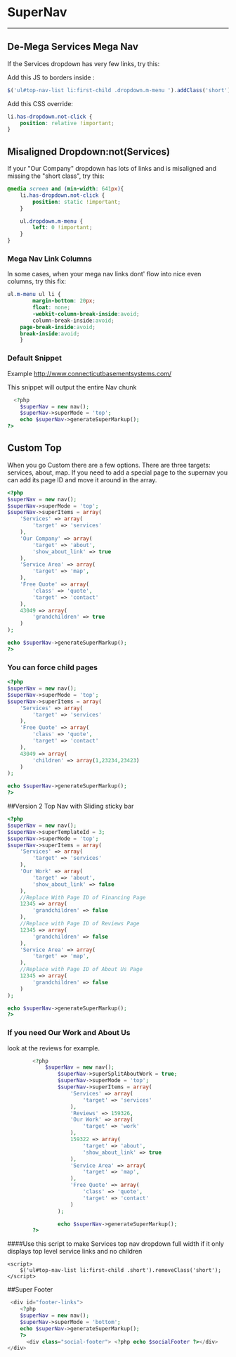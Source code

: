 # <i class="far fa-compass"></i> SuperNav
***

## De-Mega Services Mega Nav

If the Services dropdown has very few links, try this:

Add this JS to borders inside </body>:
```js
$('ul#top-nav-list li:first-child .dropdown.m-menu ').addClass('short');
```
Add this CSS override:
```css
li.has-dropdown.not-click {
    position: relative !important;
}
```

## Misaligned Dropdown:not(Services)

If your "Our Company" dropdown has lots of links and is misaligned and missing the "short class", try this:

```css
@media screen and (min-width: 641px){
    li.has-dropdown.not-click {
        position: static !important;
    }

    ul.dropdown.m-menu {
        left: 0 !important;
    }
}
```

### Mega Nav Link Columns

In some cases, when your mega nav links dont' flow into nice even columns, try this fix:

```css
ul.m-menu ul li {
        margin-bottom: 20px;
        float: none;
        -webkit-column-break-inside:avoid;
        column-break-inside:avoid;
	page-break-inside:avoid;
	break-inside:avoid;
    }
```


### Default Snippet 
Example http://www.connecticutbasementsystems.com/

This snippet will output the entire Nav chunk

```php
  <?php
    $superNav = new nav();
    $superNav->superMode = 'top';
    echo $superNav->generateSuperMarkup();
?>
```

## Custom Top 

When you go Custom there are a few options. There are three targets: services, about, map. If you need to add a special page to the supernav you can add its page ID and move it around in the array. 

```php
<?php
$superNav = new nav();
$superNav->superMode = 'top';
$superNav->superItems = array(
    'Services' => array(
        'target' => 'services'
    ),
    'Our Company' => array(
        'target' => 'about',
        'show_about_link' => true
    ),
    'Service Area' => array(
        'target' => 'map',
    ),
    'Free Quote' => array(
        'class' => 'quote',
        'target' => 'contact'
    ),
    43049 => array(
        'grandchildren' => true
    )
);

echo $superNav->generateSuperMarkup();
?>

```

### You can force child pages


```php
<?php
$superNav = new nav();
$superNav->superMode = 'top';
$superNav->superItems = array(
    'Services' => array(
        'target' => 'services'
    ),
    'Free Quote' => array(
        'class' => 'quote',
        'target' => 'contact'
    ),
    43049 => array(
        'children' => array(1,23234,23423)
    )
);

echo $superNav->generateSuperMarkup();
?>

```
##Version 2 Top Nav with Sliding sticky bar
```php
<?php
$superNav = new nav();
$superNav->superTemplateId = 3;
$superNav->superMode = 'top';
$superNav->superItems = array(
	'Services' => array(
        'target' => 'services'
    ),
    'Our Work' => array(
        'target' => 'about',
        'show_about_link' => false
    ),
    //Replace With Page ID of Financing Page
    12345 => array(
        'grandchildren' => false
    ),
    //Replace with Page ID of Reviews Page
    12345 => array(
        'grandchildren' => false
    ),
    'Service Area' => array(
        'target' => 'map',
    ),
    //Replace with Page ID of About Us Page
    12345 => array(
        'grandchildren' => false
    )
);

echo $superNav->generateSuperMarkup();
?>
```


### If you need Our Work and About Us 

look at the reviews for example. 

```php
		<?php
    		$superNav = new nav();
                $superNav->superSplitAboutWork = true;
                $superNav->superMode = 'top';
                $superNav->superItems = array(
                    'Services' => array(
                        'target' => 'services'
                    ),
                    'Reviews' => 159326,
                    'Our Work' => array(
                        'target' => 'work'
                    ),
                    159322 => array(
                        'target' => 'about',
                        'show_about_link' => true
                    ),
                    'Service Area' => array(
                        'target' => 'map',
                    ),
                    'Free Quote' => array(
                        'class' => 'quote',
                        'target' => 'contact'
                    )
                );

                echo $superNav->generateSuperMarkup();
		?>

```

####Use this script to make Services top nav dropdown full width if it only displays top level service links and no children
<!-- For this site - remove .short class on service dropdown until we figure it out dynamically -->
```
<script>
    $('ul#top-nav-list li:first-child .short').removeClass('short');
</script>
```

##Super Footer
```php
 <div id="footer-links">
    <?php
    $superNav = new nav();
    $superNav->superMode = 'bottom';
    echo $superNav->generateSuperMarkup();
    ?>
      <div class="social-footer"> <?php echo $socialFooter ?></div>
</div>

```


